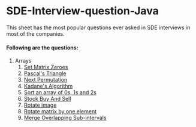 # SDE-Interview-question-Java
This sheet has the most popular questions ever asked in SDE interviews in most of the companies.

#### Following are the questions:
1. Arrays
      1. [Set Matrix Zeroes](https://github.com/Qamberhasnain/SDE-Interview-question-Java/blob/main/Arrays/Set%20Matrix%20Zeroes.md)
      2. [Pascal's Triangle](https://github.com/Qamberhasnain/SDE-Interview-question-Java/blob/main/Arrays/Pascal's%20Triangle.md)
      3. [Next Permutation](https://github.com/Qamberhasnain/SDE-Interview-question-Java/blob/main/Arrays/Next%20Permutation.md)
      4. [Kadane's Algorithm](https://github.com/Qamberhasnain/SDE-Interview-question-Java/blob/main/Arrays/Kadane's%20Algorithm.md)
      5. [Sort an array of 0s, 1s and 2s](https://github.com/Qamberhasnain/SDE-Interview-question-Java/blob/main/Arrays/Sort%20an%20array%20of%200s%2C%201s%20and%202s.md)
      6. [Stock Buy And Sell](https://github.com/Qamberhasnain/SDE-Interview-question-Java/blob/main/Arrays/Stock%20Buy%20and%20Sell.md)
      7. [Rotate image](https://github.com/Qamberhasnain/SDE-Interview-question-Java/blob/main/Arrays/Rotate%20image.md)
      8. [Rotate matrix by one element](https://github.com/Qamberhasnain/SDE-Interview-question-Java/blob/main/Arrays/Rotate%20matrix%20by%20one%20element.md)
      9. [Merge Overlapping Sub-intervals](https://github.com/Qamberhasnain/SDE-Interview-question-Java/blob/main/Arrays/Merge%20Overlapping%20Sub-intervals.md)
